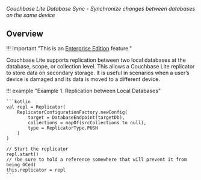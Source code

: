 _Couchbase Lite Database Sync - Synchronize changes between databases on the same device_

## Overview

!!! important "This is an [Enterprise Edition](https://www.couchbase.com/products/editions) feature."

Couchbase Lite supports replication between two local databases at the database, scope, or collection level. This allows
a Couchbase Lite replicator to store data on secondary storage. It is useful in scenarios when a user’s device is
damaged and its data is moved to a different device.

!!! example "Example 1. Replication between Local Databases"

    ```kotlin
    val repl = Replicator(
        ReplicatorConfigurationFactory.newConfig(
            target = DatabaseEndpoint(targetDb),
            collections = mapOf(srcCollections to null),
            type = ReplicatorType.PUSH
        )
    )

    // Start the replicator
    repl.start()
    // (be sure to hold a reference somewhere that will prevent it from being GCed)
    this.replicator = repl
    ```
